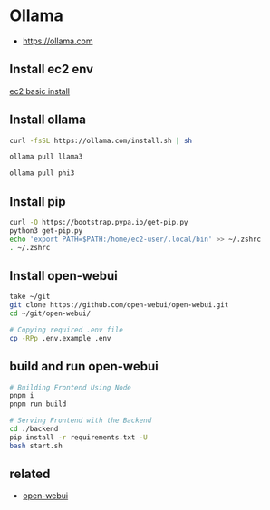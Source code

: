 # Ollama
* https://ollama.com

## Install ec2 env
[ec2 basic install](/mib/aws/basic)

## Install ollama
```sh
curl -fsSL https://ollama.com/install.sh | sh
```

```sh
ollama pull llama3
```

```sh
ollama pull phi3
```

## Install pip
```sh
curl -O https://bootstrap.pypa.io/get-pip.py
python3 get-pip.py
echo 'export PATH=$PATH:/home/ec2-user/.local/bin' >> ~/.zshrc
. ~/.zshrc
```

## Install open-webui
```sh
take ~/git
git clone https://github.com/open-webui/open-webui.git
cd ~/git/open-webui/

# Copying required .env file
cp -RPp .env.example .env
```

## build and run open-webui
```sh
# Building Frontend Using Node
pnpm i
pnpm run build

# Serving Frontend with the Backend
cd ./backend
pip install -r requirements.txt -U
bash start.sh
```

## related
* [open-webui](/mib/ollama/webui)
